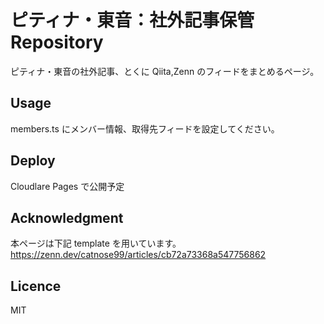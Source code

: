 # ピティナ・東音：社外記事保管 Repository

ピティナ・東音の社外記事、とくに Qiita,Zenn のフィードをまとめるページ。

## Usage

members.ts にメンバー情報、取得先フィードを設定してください。

## Deploy

Cloudlare Pages で公開予定

## Acknowledgment
本ページは下記 template を用いています。
https://zenn.dev/catnose99/articles/cb72a73368a547756862

## Licence

MIT
